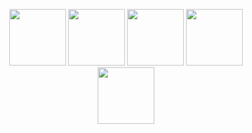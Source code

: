 
<p align="center">
  <img width="100" src= "https://images-wixmp-ed30a86b8c4ca887773594c2.wixmp.com/f/6f6afd6a-4027-4fd1-92af-89e6c44c534b/da8d69n-57ae5cd4-fccd-4ae0-9f8a-c825ef8535b2.png/v1/fill/w_99,h_56/scp_1810_stamp_f2u_by_shroomrot_da8d69n-fullview.png?token=eyJ0eXAiOiJKV1QiLCJhbGciOiJIUzI1NiJ9.eyJzdWIiOiJ1cm46YXBwOjdlMGQxODg5ODIyNjQzNzNhNWYwZDQxNWVhMGQyNmUwIiwiaXNzIjoidXJuOmFwcDo3ZTBkMTg4OTgyMjY0MzczYTVmMGQ0MTVlYTBkMjZlMCIsIm9iaiI6W1t7ImhlaWdodCI6Ijw9NTYiLCJwYXRoIjoiXC9mXC82ZjZhZmQ2YS00MDI3LTRmZDEtOTJhZi04OWU2YzQ0YzUzNGJcL2RhOGQ2OW4tNTdhZTVjZDQtZmNjZC00YWUwLTlmOGEtYzgyNWVmODUzNWIyLnBuZyIsIndpZHRoIjoiPD05OSJ9XV0sImF1ZCI6WyJ1cm46c2VydmljZTppbWFnZS5vcGVyYXRpb25zIl19._rlSjV9VfAB1J5MbA_VTHdVov_4oZM7dF578GgnjpcY">
<img width="100" src= "https://images-wixmp-ed30a86b8c4ca887773594c2.wixmp.com/f/d110d9ea-4435-43c1-8d57-83af3eb3ffe2/dvp21q-b20c6e7b-98e7-4f5b-bd78-be31338e2481.png/v1/fill/w_99,h_56/stamp__oc_addict_by_cyberflee_dvp21q-fullview.png?token=eyJ0eXAiOiJKV1QiLCJhbGciOiJIUzI1NiJ9.eyJzdWIiOiJ1cm46YXBwOjdlMGQxODg5ODIyNjQzNzNhNWYwZDQxNWVhMGQyNmUwIiwiaXNzIjoidXJuOmFwcDo3ZTBkMTg4OTgyMjY0MzczYTVmMGQ0MTVlYTBkMjZlMCIsIm9iaiI6W1t7ImhlaWdodCI6Ijw9NTYiLCJwYXRoIjoiXC9mXC9kMTEwZDllYS00NDM1LTQzYzEtOGQ1Ny04M2FmM2ViM2ZmZTJcL2R2cDIxcS1iMjBjNmU3Yi05OGU3LTRmNWItYmQ3OC1iZTMxMzM4ZTI0ODEucG5nIiwid2lkdGgiOiI8PTk5In1dXSwiYXVkIjpbInVybjpzZXJ2aWNlOmltYWdlLm9wZXJhdGlvbnMiXX0.bmfYMxuFWZEMRMUrZs705B2FehWdK1vz0Cc-8YJCo1Y">
  <img width="100" src= "https://images-wixmp-ed30a86b8c4ca887773594c2.wixmp.com/f/354f5488-3258-4127-b1f0-ec469e2eafc6/d81h96g-d5cd50c5-7897-44d1-a125-49f1b2eedf2c.png/v1/fill/w_101,h_58/scary_049_stamp_by_agentkulu_d81h96g-fullview.png?token=eyJ0eXAiOiJKV1QiLCJhbGciOiJIUzI1NiJ9.eyJzdWIiOiJ1cm46YXBwOjdlMGQxODg5ODIyNjQzNzNhNWYwZDQxNWVhMGQyNmUwIiwiaXNzIjoidXJuOmFwcDo3ZTBkMTg4OTgyMjY0MzczYTVmMGQ0MTVlYTBkMjZlMCIsIm9iaiI6W1t7ImhlaWdodCI6Ijw9NTgiLCJwYXRoIjoiXC9mXC8zNTRmNTQ4OC0zMjU4LTQxMjctYjFmMC1lYzQ2OWUyZWFmYzZcL2Q4MWg5NmctZDVjZDUwYzUtNzg5Ny00NGQxLWExMjUtNDlmMWIyZWVkZjJjLnBuZyIsIndpZHRoIjoiPD0xMDEifV1dLCJhdWQiOlsidXJuOnNlcnZpY2U6aW1hZ2Uub3BlcmF0aW9ucyJdfQ.eqkrDWH4XZpMC6ewewmqqyBpvvwM7dWhIc8qvuj9bQU">
  <img width="100" src= "https://images-wixmp-ed30a86b8c4ca887773594c2.wixmp.com/f/e2ff4ce8-4e8e-428c-a18c-0641eb975e9c/d5mgrmf-802433e6-4c39-43cd-8e51-61a6223ded1f.jpg/v1/fill/w_99,h_57,q_75,strp/secure_contain_protect__by_iamhaden_d5mgrmf-fullview.jpg?token=eyJ0eXAiOiJKV1QiLCJhbGciOiJIUzI1NiJ9.eyJzdWIiOiJ1cm46YXBwOjdlMGQxODg5ODIyNjQzNzNhNWYwZDQxNWVhMGQyNmUwIiwiaXNzIjoidXJuOmFwcDo3ZTBkMTg4OTgyMjY0MzczYTVmMGQ0MTVlYTBkMjZlMCIsIm9iaiI6W1t7ImhlaWdodCI6Ijw9NTciLCJwYXRoIjoiXC9mXC9lMmZmNGNlOC00ZThlLTQyOGMtYTE4Yy0wNjQxZWI5NzVlOWNcL2Q1bWdybWYtODAyNDMzZTYtNGMzOS00M2NkLThlNTEtNjFhNjIyM2RlZDFmLmpwZyIsIndpZHRoIjoiPD05OSJ9XV0sImF1ZCI6WyJ1cm46c2VydmljZTppbWFnZS5vcGVyYXRpb25zIl19.MNIt6lF9X3rt8ql1JqIrIBhF3yVlD_CDtwzlwOfkWtI">
  <img width="100" src= "https://images-wixmp-ed30a86b8c4ca887773594c2.wixmp.com/f/5adae7ea-4476-4adc-b50e-09e512eca849/dan0vvl-294e38f4-6b50-4c6e-bf31-c5c129291902.png/v1/fill/w_99,h_56/korn_stamp_3_by_egraut_dan0vvl-fullview.png?token=eyJ0eXAiOiJKV1QiLCJhbGciOiJIUzI1NiJ9.eyJzdWIiOiJ1cm46YXBwOjdlMGQxODg5ODIyNjQzNzNhNWYwZDQxNWVhMGQyNmUwIiwiaXNzIjoidXJuOmFwcDo3ZTBkMTg4OTgyMjY0MzczYTVmMGQ0MTVlYTBkMjZlMCIsIm9iaiI6W1t7ImhlaWdodCI6Ijw9NTYiLCJwYXRoIjoiXC9mXC81YWRhZTdlYS00NDc2LTRhZGMtYjUwZS0wOWU1MTJlY2E4NDlcL2RhbjB2dmwtMjk0ZTM4ZjQtNmI1MC00YzZlLWJmMzEtYzVjMTI5MjkxOTAyLnBuZyIsIndpZHRoIjoiPD05OSJ9XV0sImF1ZCI6WyJ1cm46c2VydmljZTppbWFnZS5vcGVyYXRpb25zIl19.1rHMOcn3LOs9WAhyLlY-DC3_lU0TYERX6LVYqfO_gY0">
